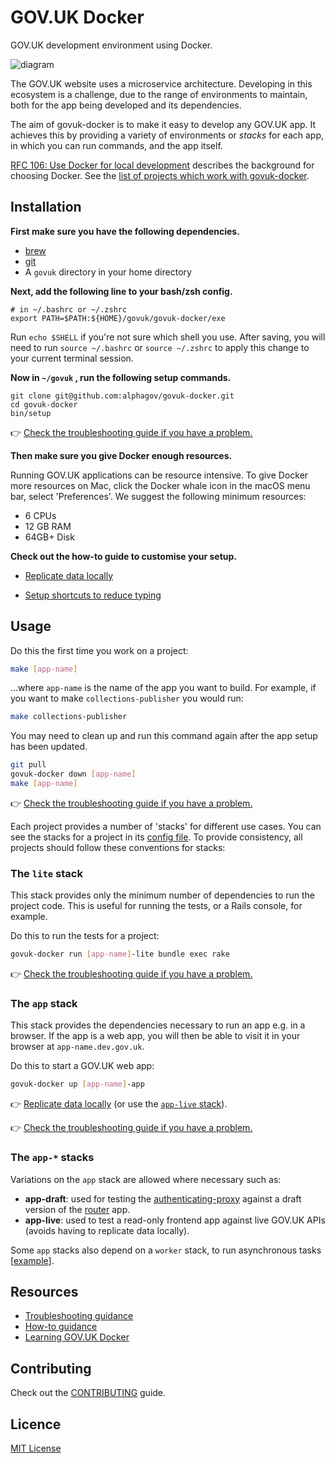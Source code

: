 # GOV.UK Docker

GOV.UK development environment using Docker.

![diagram](docs/diagram.png)

The GOV.UK website uses a microservice architecture. Developing in this ecosystem is a challenge, due to the range of environments to maintain, both for the app being developed and its dependencies.

The aim of govuk-docker is to make it easy to develop any GOV.UK app. It achieves this by providing a variety of environments or _stacks_ for each app, in which you can run commands, and the app itself.

[RFC 106: Use Docker for local development](https://github.com/alphagov/govuk-rfcs/blob/master/rfc-106-docker-for-local-development.md) describes the background for choosing Docker. See the [list of projects which work with govuk-docker](docs/compatibility.md).

## Installation

**First make sure you have the following dependencies.**

- [brew](https://brew.sh/)
- [git](https://git-scm.com)
- A `govuk` directory in your home directory

**Next, add the following line to your bash/zsh config.**


```
# in ~/.bashrc or ~/.zshrc
export PATH=$PATH:${HOME}/govuk/govuk-docker/exe
```

Run `echo $SHELL` if you're not sure which shell you use. After saving, you will need to run `source ~/.bashrc` or `source ~/.zshrc` to apply this change to your current terminal session.

**Now in `~/govuk` , run the following setup commands.**

```
git clone git@github.com:alphagov/govuk-docker.git
cd govuk-docker
bin/setup
```

👉 [Check the troubleshooting guide if you have a problem.](docs/troubleshooting.md#installation)

**Then make sure you give Docker enough resources.**

Running GOV.UK applications can be resource intensive. To give Docker more resources on Mac, click the Docker whale icon in the macOS menu bar, select 'Preferences'. We suggest the following minimum resources:

* 6 CPUs
* 12 GB RAM
* 64GB+ Disk

**Check out the how-to guide to customise your setup.**

- [Replicate data locally](docs/how-tos.md#how-to-replicate-data-locally)

- [Setup shortcuts to reduce typing](docs/how-tos.md#how-to-reduce-typing-with-shortcuts)

## Usage

Do this the first time you work on a project:

```sh
make [app-name]
```

...where `app-name` is the name of the app you want to build. For example, if you want to make `collections-publisher` you would run:

```sh
make collections-publisher
```

You may need to clean up and run this command again after the app setup has been updated.

```sh
git pull
govuk-docker down [app-name]
make [app-name]
```

👉 [Check the troubleshooting guide if you have a problem.](docs/troubleshooting.md)

Each project provides a number of 'stacks' for different use cases. You can see the stacks for a project in its [config file](projects/content-publisher/docker-compose.yml). To provide consistency, all projects should follow these conventions for stacks:

### The `lite` stack

This stack provides only the minimum number of dependencies to run the project code. This is useful for running the tests, or a Rails console, for example.

Do this to run the tests for a project:

```sh
govuk-docker run [app-name]-lite bundle exec rake
```

👉 [Check the troubleshooting guide if you have a problem.](docs/troubleshooting.md)

### The `app` stack

This stack provides the dependencies necessary to run an app e.g. in a browser. If the app is a web app, you will then be able to visit it in your browser at `app-name.dev.gov.uk`.

Do this to start a GOV.UK web app:

```sh
govuk-docker up [app-name]-app
```

👉 [Replicate data locally](docs/how-tos.md#how-to-replicate-data-locally) (or use the [`app-live` stack](#the-app--stacks)).

👉 [Check the troubleshooting guide if you have a problem.](docs/troubleshooting.md)

### The `app-*` stacks

Variations on the `app` stack are allowed where necessary such as:

  - **app-draft**: used for testing the [authenticating-proxy](https://github.com/alphagov/govuk-docker/tree/master/projects/authenticating-proxy) against a draft version of the [router](https://github.com/alphagov/govuk-docker/tree/master/projects/router) app.
  - **app-live**: used to test a read-only frontend app against live GOV.UK APIs (avoids having to replicate data locally).

Some `app` stacks also depend on a `worker` stack, to run asynchronous tasks [[example](https://github.com/alphagov/govuk-docker/blob/d286748e0300df8f0d1ed618086d4f8f951e752a/projects/content-publisher/docker-compose.yml#L46)].

## Resources

- [Troubleshooting guidance](docs/troubleshooting.md)
- [How-to guidance](docs/how-tos.md)
- [Learning GOV.UK Docker](https://docs.publishing.service.gov.uk/manual/intro-to-docker.html)

## Contributing

Check out the [CONTRIBUTING](CONTRIBUTING.md) guide.

## Licence

[MIT License](LICENCE)
